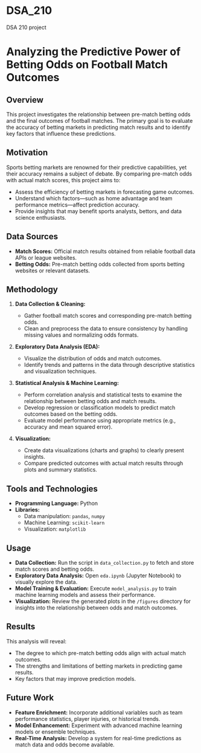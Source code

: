 # DSA_210
DSA 210 project


# Analyzing the Predictive Power of Betting Odds on Football Match Outcomes

## Overview
This project investigates the relationship between pre-match betting odds and the final outcomes of football matches. The primary goal is to evaluate the accuracy of betting markets in predicting match results and to identify key factors that influence these predictions.

## Motivation
Sports betting markets are renowned for their predictive capabilities, yet their accuracy remains a subject of debate. By comparing pre-match odds with actual match scores, this project aims to:
- Assess the efficiency of betting markets in forecasting game outcomes.
- Understand which factors—such as home advantage and team performance metrics—affect prediction accuracy.
- Provide insights that may benefit sports analysts, bettors, and data science enthusiasts.

## Data Sources
- **Match Scores:** Official match results obtained from reliable football data APIs or league websites.
- **Betting Odds:** Pre-match betting odds collected from sports betting websites or relevant datasets.

## Methodology
1. **Data Collection & Cleaning:**  
   - Gather football match scores and corresponding pre-match betting odds.
   - Clean and preprocess the data to ensure consistency by handling missing values and normalizing odds formats.

2. **Exploratory Data Analysis (EDA):**  
   - Visualize the distribution of odds and match outcomes.
   - Identify trends and patterns in the data through descriptive statistics and visualization techniques.

3. **Statistical Analysis & Machine Learning:**  
   - Perform correlation analysis and statistical tests to examine the relationship between betting odds and match results.
   - Develop regression or classification models to predict match outcomes based on the betting odds.
   - Evaluate model performance using appropriate metrics (e.g., accuracy and mean squared error).

4. **Visualization:**  
   - Create data visualizations (charts and graphs) to clearly present insights.
   - Compare predicted outcomes with actual match results through plots and summary statistics.

## Tools and Technologies
- **Programming Language:** Python
- **Libraries:**  
  - Data manipulation: `pandas`, `numpy`  
  - Machine Learning: `scikit-learn`  
  - Visualization: `matplotlib`


## Usage
- **Data Collection:** Run the script in `data_collection.py` to fetch and store match scores and betting odds.
- **Exploratory Data Analysis:** Open `eda.ipynb` (Jupyter Notebook) to visually explore the data.
- **Model Training & Evaluation:** Execute `model_analysis.py` to train machine learning models and assess their performance.
- **Visualization:** Review the generated plots in the `/figures` directory for insights into the relationship between odds and match outcomes.

## Results
This analysis will reveal:
- The degree to which pre-match betting odds align with actual match outcomes.
- The strengths and limitations of betting markets in predicting game results.
- Key factors that may improve prediction models.

## Future Work
- **Feature Enrichment:** Incorporate additional variables such as team performance statistics, player injuries, or historical trends.
- **Model Enhancement:** Experiment with advanced machine learning models or ensemble techniques.
- **Real-Time Analysis:** Develop a system for real-time predictions as match data and odds become available.
